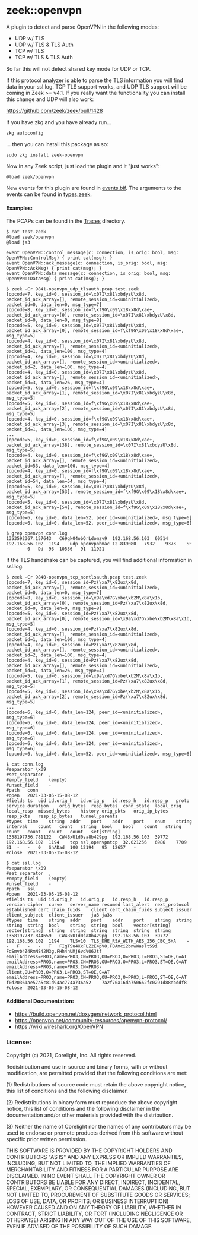 
zeek::openvpn
=================================

A plugin to detect and parse OpenVPN in the following modes:

- UDP w/ TLS
- UDP w/ TLS & TLS Auth
- TCP w/ TLS
- TCP w/ TLS & TLS Auth

So far this will not detect shared key mode for UDP or TCP.

If this protocol analyzer is able to parse the TLS information
you will find data in your ssl.log.  TCP TLS support works,
and UDP TLS support will be coming in Zeek >= v4.1.  If you really want
the functionality you can install this change and UDP will also work:

https://github.com/zeek/zeek/pull/1428

If you have zkg and you have already run...

```
zkg autoconfig
```

... then you can install this package as so:

```
sudo zkg install zeek-openvpn
```

Now in any Zeek script, just load the plugin and it "just works":

```
@load zeek/openvpn
```

New events for this plugin are found in [events.bif](src/events.bif).
The arguments to the events can be found in [types.zeek](scripts/types.zeek).

#### Examples:

The PCAPs can be found in the [Traces](tests/Traces) directory.

```
$ cat test.zeek
@load zeek/openvpn
@load ja3

event OpenVPN::control_message(c: connection, is_orig: bool, msg: OpenVPN::ControlMsg) { print cat(msg); }
event OpenVPN::ack_message(c: connection, is_orig: bool, msg: OpenVPN::AckMsg) { print cat(msg); }
event OpenVPN::data_message(c: connection, is_orig: bool, msg: OpenVPN::DataMsg) { print cat(msg); }

$ zeek -Cr 9841-openvpn_udp_tlsauth.pcap test.zeek
[opcode=7, key_id=0, session_id=\x07I\x81\xbdyzU\x8d, packet_id_ack_array=[], remote_session_id=<uninitialized>, packet_id=0, data_len=0, msg_type=7]
[opcode=8, key_id=0, session_id=f\xf9G\x09\x18\x8d\xae+, packet_id_ack_array=[0], remote_session_id=\x07I\x81\xbdyzU\x8d, packet_id=0, data_len=0, msg_type=8]
[opcode=5, key_id=0, session_id=\x07I\x81\xbdyzU\x8d, packet_id_ack_array=[0], remote_session_id=f\xf9G\x09\x18\x8d\xae+, msg_type=5]
[opcode=4, key_id=0, session_id=\x07I\x81\xbdyzU\x8d, packet_id_ack_array=[], remote_session_id=<uninitialized>, packet_id=1, data_len=100, msg_type=4]
[opcode=4, key_id=0, session_id=\x07I\x81\xbdyzU\x8d, packet_id_ack_array=[], remote_session_id=<uninitialized>, packet_id=2, data_len=100, msg_type=4]
[opcode=4, key_id=0, session_id=\x07I\x81\xbdyzU\x8d, packet_id_ack_array=[], remote_session_id=<uninitialized>, packet_id=3, data_len=26, msg_type=4]
[opcode=5, key_id=0, session_id=f\xf9G\x09\x18\x8d\xae+, packet_id_ack_array=[1], remote_session_id=\x07I\x81\xbdyzU\x8d, msg_type=5]
[opcode=5, key_id=0, session_id=f\xf9G\x09\x18\x8d\xae+, packet_id_ack_array=[2], remote_session_id=\x07I\x81\xbdyzU\x8d, msg_type=5]
[opcode=4, key_id=0, session_id=f\xf9G\x09\x18\x8d\xae+, packet_id_ack_array=[3], remote_session_id=\x07I\x81\xbdyzU\x8d, packet_id=1, data_len=100, msg_type=4]
...
[opcode=5, key_id=0, session_id=f\xf9G\x09\x18\x8d\xae+, packet_id_ack_array=[38], remote_session_id=\x07I\x81\xbdyzU\x8d, msg_type=5]
[opcode=4, key_id=0, session_id=f\xf9G\x09\x18\x8d\xae+, packet_id_ack_array=[], remote_session_id=<uninitialized>, packet_id=53, data_len=100, msg_type=4]
[opcode=4, key_id=0, session_id=f\xf9G\x09\x18\x8d\xae+, packet_id_ack_array=[], remote_session_id=<uninitialized>, packet_id=54, data_len=54, msg_type=4]
[opcode=5, key_id=0, session_id=\x07I\x81\xbdyzU\x8d, packet_id_ack_array=[53], remote_session_id=f\xf9G\x09\x18\x8d\xae+, msg_type=5]
[opcode=5, key_id=0, session_id=\x07I\x81\xbdyzU\x8d, packet_id_ack_array=[54], remote_session_id=f\xf9G\x09\x18\x8d\xae+, msg_type=5]
[opcode=6, key_id=0, data_len=52, peer_id=<uninitialized>, msg_type=6]
[opcode=6, key_id=0, data_len=52, peer_id=<uninitialized>, msg_type=6]

$ grep openvpn conn.log
1353592367.157643	C69gk04obOrLdomzv9	192.168.56.103	60514	192.168.56.102	1194	udp	openvpnhmac	12.839080	7932	9373	SF	-	-	0	Dd	93	10536	91	11921	-
```

If the TLS handshake can be captured, you will find additional information in ssl.log:


```
$ zeek -Cr 9840-openvpn_tcp_nontlsauth.pcap test.zeek
[opcode=7, key_id=0, session_id=Pz(\xa7\x82ux\x8d, packet_id_ack_array=[], remote_session_id=<uninitialized>, packet_id=0, data_len=0, msg_type=7]
[opcode=8, key_id=0, session_id=\x9a\xd7G\xbe\xb2M\x8a\x1b, packet_id_ack_array=[0], remote_session_id=Pz(\xa7\x82ux\x8d, packet_id=0, data_len=0, msg_type=8]
[opcode=5, key_id=0, session_id=Pz(\xa7\x82ux\x8d, packet_id_ack_array=[0], remote_session_id=\x9a\xd7G\xbe\xb2M\x8a\x1b, msg_type=5]
[opcode=4, key_id=0, session_id=Pz(\xa7\x82ux\x8d, packet_id_ack_array=[], remote_session_id=<uninitialized>, packet_id=1, data_len=100, msg_type=4]
[opcode=4, key_id=0, session_id=Pz(\xa7\x82ux\x8d, packet_id_ack_array=[], remote_session_id=<uninitialized>, packet_id=2, data_len=100, msg_type=4]
[opcode=4, key_id=0, session_id=Pz(\xa7\x82ux\x8d, packet_id_ack_array=[], remote_session_id=<uninitialized>, packet_id=3, data_len=26, msg_type=4]
[opcode=5, key_id=0, session_id=\x9a\xd7G\xbe\xb2M\x8a\x1b, packet_id_ack_array=[1], remote_session_id=Pz(\xa7\x82ux\x8d, msg_type=5]
[opcode=5, key_id=0, session_id=\x9a\xd7G\xbe\xb2M\x8a\x1b, packet_id_ack_array=[2], remote_session_id=Pz(\xa7\x82ux\x8d, msg_type=5]
...
[opcode=6, key_id=0, data_len=124, peer_id=<uninitialized>, msg_type=6]
[opcode=6, key_id=0, data_len=124, peer_id=<uninitialized>, msg_type=6]
[opcode=6, key_id=0, data_len=124, peer_id=<uninitialized>, msg_type=6]
[opcode=6, key_id=0, data_len=124, peer_id=<uninitialized>, msg_type=6]
[opcode=6, key_id=0, data_len=52, peer_id=<uninitialized>, msg_type=6]

$ cat conn.log
#separator \x09
#set_separator	,
#empty_field	(empty)
#unset_field	-
#path	conn
#open	2021-03-05-15-08-12
#fields	ts	uid	id.orig_h	id.orig_p	id.resp_h	id.resp_p	proto	service	duration	orig_bytes	resp_bytes	conn_state	local_orig	local_resp	missed_bytes	history	orig_pkts	orig_ip_bytes	resp_pkts	resp_ip_bytes	tunnel_parents
#types	time	string	addr	port	addr	port	enum	string	interval	count	count	string	bool	bool	count	string	count	count	count	count	set[string]
1358197736.781122	CW4BxU1d0sa8b429pg	192.168.56.103	39772	192.168.56.102	1194	tcp	ssl,openvpntcp	32.021256	6986	7709	S1	-	-	0	ShADad	100	12194	95	12657	-
#close	2021-03-05-15-08-12

$ cat ssl.log
#separator \x09
#set_separator	,
#empty_field	(empty)
#unset_field	-
#path	ssl
#open	2021-03-05-15-08-12
#fields	ts	uid	id.orig_h	id.orig_p	id.resp_h	id.resp_p	version	cipher	curve	server_name	resumed	last_alert	next_protocol	established	cert_chain_fuids	client_cert_chain_fuids	subject	issuer	client_subject	client_issuer	ja3	ja3s
#types	time	string	addr	port	addr	port	string	string	string	string	bool	string	string	bool	vector[string]	vector[string]	string	string	string	string	string	string
1358197737.844659	CW4BxU1d0sa8b429pg	192.168.56.103	39772	192.168.56.102	1194	TLSv10	TLS_DHE_RSA_WITH_AES_256_CBC_SHA	-	-	F	-	-	T	FIgTSu4XxFLZ2E4pV8,FBAmci2bnwWasltS9i	FdSmvb4Z4RmNS42M3g,FHh4nUMj6vdVO6Jtf	emailAddress=PRO3,name=PRO3,CN=PRO3,OU=PRO3,O=PRO3,L=PRO3,ST=OE,C=AT	emailAddress=PRO3,name=PRO3,CN=PRO3,OU=PRO3,O=PRO3,L=PRO3,ST=OE,C=AT	emailAddress=PRO3,name=PRO3,CN=PRO3-Client,OU=PRO3,O=PRO3,L=PRO3,ST=OE,C=AT	emailAddress=PRO3,name=PRO3,CN=PRO3,OU=PRO3,O=PRO3,L=PRO3,ST=OE,C=AT	f0d20361ae57a5c81d94ac774a736a52	7a2f70a16da750662fc0291d88ebddf8
#close	2021-03-05-15-08-12
```



#### Additional Documentation:

- https://build.openvpn.net/doxygen/network_protocol.html
- https://openvpn.net/community-resources/openvpn-protocol/
- https://wiki.wireshark.org/OpenVPN

### License:

Copyright (c) 2021, Corelight, Inc. All rights reserved.

Redistribution and use in source and binary forms, with or without
modification, are permitted provided that the following conditions are
met:

(1) Redistributions of source code must retain the above copyright
    notice, this list of conditions and the following disclaimer.

(2) Redistributions in binary form must reproduce the above copyright
    notice, this list of conditions and the following disclaimer in
    the documentation and/or other materials provided with the
    distribution.

(3) Neither the name of Corelight nor the names of any contributors
    may be used to endorse or promote products derived from this
    software without specific prior written permission.

THIS SOFTWARE IS PROVIDED BY THE COPYRIGHT HOLDERS AND CONTRIBUTORS
"AS IS" AND ANY EXPRESS OR IMPLIED WARRANTIES, INCLUDING, BUT NOT
LIMITED TO, THE IMPLIED WARRANTIES OF MERCHANTABILITY AND FITNESS FOR
A PARTICULAR PURPOSE ARE DISCLAIMED. IN NO EVENT SHALL THE COPYRIGHT
OWNER OR CONTRIBUTORS BE LIABLE FOR ANY DIRECT, INDIRECT, INCIDENTAL,
SPECIAL, EXEMPLARY, OR CONSEQUENTIAL DAMAGES (INCLUDING, BUT NOT
LIMITED TO, PROCUREMENT OF SUBSTITUTE GOODS OR SERVICES; LOSS OF USE,
DATA, OR PROFITS; OR BUSINESS INTERRUPTION) HOWEVER CAUSED AND ON ANY
THEORY OF LIABILITY, WHETHER IN CONTRACT, STRICT LIABILITY, OR TORT
(INCLUDING NEGLIGENCE OR OTHERWISE) ARISING IN ANY WAY OUT OF THE USE
OF THIS SOFTWARE, EVEN IF ADVISED OF THE POSSIBILITY OF SUCH DAMAGE.